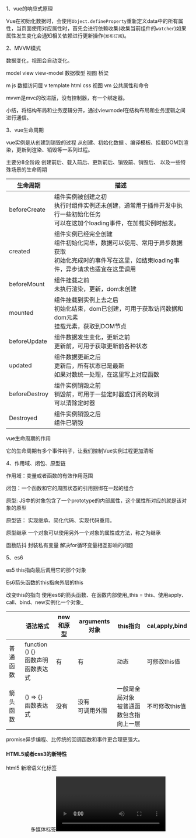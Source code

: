 1、vue的响应式原理

Vue在初始化数据时，会使用`Object.defineProperty`重新定义data中的所有属性，当页面使用对应属性时，首先会进行依赖收集(收集当前组件的`watcher`)如果属性发生变化会通知相关依赖进行更新操作(`发布订阅`)。

2、MVVM模式

数据变化，视图会自动变化。

model		view	view-model
数据模型	视图		桥梁

m		js 数据访问层
v		template html css 视图
vm	公共属性和命令

mvvm是mvc的改进版，没有控制器，有一个绑定器。

小结，将结构布局和业务逻辑分开，通过viewmodel在结构布局和业务逻辑之间进行通信。

3、vue生命周期

vue实例是从创建到销毁的过程
从创建、初始化数据 、编译模板、挂载DOM到渲染，更新到渲染、销毁等一系列过程。

主要分8全阶段
创建前后、载入前后、更新前后、销毁前、销毁后、 以及一些特殊场景的生命周期

|生命周期|描述|
|---|---|
|beforeCreate|组件实例被创建之初<br />执行时组件实例还未创建，通常用于插件开发中执行一些初始化任务<br />可以在这加个loading事件，在加载实例时触发。|
|created|组件实例已经完全创建<br />组件初始化完毕，数据可以使用、常用于异步数据获取<br />初始化完成时的事件写在这里，如结束loading事件，异步请求也适宜在这里调用|
|beforeMount|组件挂载之前<br />未执行渲染，更新，dom未创建|
|mounted|组件挂载到实例上去之后<br />初始化结束，dom已创建，可用于获取访问数据和dom元素<br />挂载元素，获取到DOM节点|
|beforeUpdate|组件数据发生变化，更新之前<br />更新前，可用于获取更新前各种状态|
|updated|组件数据更新之后<br />更新后，所有状态已是最新<br />如果对数统一处理，在这里写上对应函数|
|beforeDestroy|组件实例销毁之前<br />销毁前，可用于一些定时器或订阅的取消<br />可以清除定时器|
|Destroyed|组件实例销毁之后<br />组件已销毁|

vue生命周期的作用

它的生命周期有多个事件钩子，让我们控制Vue实例过程更加清晰

4、作用域、闭包、原型链

作用域：变量或者函数的有效作用范围

闭包：一个函数和它的周围状态的引用捆绑在一起的组合

原型:	JS中的对象包含了一个prototype的内部属性，这个属性所对应的就是该对象的原型

原型链：
实现继承、简化代码、实现代码重用。

原型继承
一个对象可以使用另外一个对象的属性或方法，称之为继承

函数防抖
封装私有变量
解决for循环变量相互影响的问题

5、es6

es5 this指向最后调用它的那个对象

Es6箭头函数的this指向外层的this

改变this的指向
使用es6的箭头函数、在函数内部使用_this = this、使用apply、call、bind、new实例化一个对象_

||语法格式|new和原型|arguments对象|this指向|cal,apply,bind|
|---|---|---|---|---|---|
|普通函数|function () {}<br />函数声明<br />函数表达式|有|有|动态|可修改this值|
|箭头函数|() => {}<br />函数表达式|没有|没有<br />可调用外围|一般是全局对象<br />被普通函数包含指向上一层|不可修改this值|



promise异步编程、比传统的回调函数和事件更合理更强大。



#### HTML5或者css3的新特性

html5 新增语义化标签<header><nav><article><aside><section><footer>
多媒体标签<video><audio>

#### css3
新增选择器，属性选择器、伪类选择器
计算calc()、动画过渡

#### flex

rem em px

#### 块元素有哪些













## New操作符做了什么事情

1、首先创建了一个新对象

````
var fn = new Fn()
````

2、设置原型，将对象的原型设置为函数的prototype对象

````
fn.prototype = Fn.prototype
````

3、函数的this指向这个对象，执行构造函数的代码（为这个新对象添加属性）

````
fn.this = Fn.this
````

4、判断函数的返回值类型，如果是值类型，返回创建的对象，如果是引用类型，就返回这个引用类型的对象（构造函数里面不需要return）







## 原型与原型链

**1、原型是什么**

一个对象，我们也称为prototype为**原型对象**

**原型的作用是什么**

**共享方法**



**2、原型链**

（1）当一个对象查找属性和方法时会从自身查找，如果查找不到则会通过__proto__指向被实例化的构造函数的prototype

（2）隐式原型也是一个对象，是指向我们构造函数的原型

（3）除了最顶层的Object对象没有__proto__，其它所有的对象都有__proto__，这是隐式原型

（4）隐式原型__proto__的作用是让对象通过它来一直往上查找属性或方法，直到找到最顶层的Object的__proto__属性，它的值是null，这个查找的过程就是原型链

## 函数进阶
#### 函数的多种定义和调用方式

**定义方式：3种**
（1）函数声明方式function关键字（命名函数）
（2）匿名表达式（匿名函数）
（3）利用new Function('参数1', '参数2', '函数体')

**调用方式：6种**
（1）普通函数
（2）对象的方法
（3）构造函数
（4）绑定事件函数
（5）定时器函数
（6）立即执行函数

#### 改变函数内部this的指向

Js提供了三种方法	call()	apply()	bind()

#### 严格模式的特点

#### 函数作为参数和返回值传递

#### 闭包的作用

#### 递归的两个条件

#### 深拷贝和浅拷贝的区别